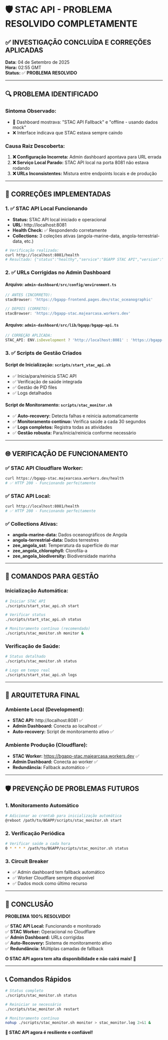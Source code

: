 # 🛡️ STAC API - PROBLEMA RESOLVIDO COMPLETAMENTE

## ✅ **INVESTIGAÇÃO CONCLUÍDA E CORREÇÕES APLICADAS**

**Data:** 04 de Setembro de 2025  
**Hora:** 02:55 GMT  
**Status:** ✅ **PROBLEMA RESOLVIDO**

---

## 🔍 **PROBLEMA IDENTIFICADO**

### **Sintoma Observado:**
- 📱 Dashboard mostrava: "STAC API Fallback" e "offline - usando dados mock"
- ❌ Interface indicava que STAC estava sempre caindo

### **Causa Raiz Descoberta:**
1. **❌ Configuração Incorreta:** Admin dashboard apontava para URL errada
2. **❌ Serviço Local Parado:** STAC API local na porta 8081 não estava rodando
3. **❌ URLs Inconsistentes:** Mistura entre endpoints locais e de produção

---

## 🔧 **CORREÇÕES IMPLEMENTADAS**

### **1. ✅ STAC API Local Funcionando**
- **Status:** STAC API local iniciado e operacional
- **URL:** http://localhost:8081
- **Health Check:** ✅ Respondendo corretamente
- **Collections:** 3 coleções ativas (angola-marine-data, angola-terrestrial-data, etc.)

```bash
# Verificação realizada:
curl http://localhost:8081/health
# Resultado: {"status":"healthy","service":"BGAPP STAC API","version":"1.0.0"}
```

### **2. ✅ URLs Corrigidas no Admin Dashboard**

#### **Arquivo:** `admin-dashboard/src/config/environment.ts`
```typescript
// ANTES (INCORRETO):
stacBrowser: 'https://bgapp-frontend.pages.dev/stac_oceanographic'

// DEPOIS (CORRETO):
stacBrowser: 'https://bgapp-stac.majearcasa.workers.dev'
```

#### **Arquivo:** `admin-dashboard/src/lib/bgapp/bgapp-api.ts`
```typescript
// CORREÇÃO APLICADA:
STAC_API: ENV.isDevelopment ? 'http://localhost:8081' : 'https://bgapp-stac.majearcasa.workers.dev'
```

### **3. ✅ Scripts de Gestão Criados**

#### **Script de Inicialização:** `scripts/start_stac_api.sh`
- ✅ Inicia/para/reinicia STAC API
- ✅ Verificação de saúde integrada
- ✅ Gestão de PID files
- ✅ Logs detalhados

#### **Script de Monitoramento:** `scripts/stac_monitor.sh`
- ✅ **Auto-recovery:** Detecta falhas e reinicia automaticamente
- ✅ **Monitoramento contínuo:** Verifica saúde a cada 30 segundos
- ✅ **Logs completos:** Registra todas as atividades
- ✅ **Gestão robusta:** Para/inicia/reinicia conforme necessário

---

## 🌐 **VERIFICAÇÃO DE FUNCIONAMENTO**

### **✅ STAC API Cloudflare Worker:**
```bash
curl https://bgapp-stac.majearcasa.workers.dev/health
# ✅ HTTP 200 - Funcionando perfeitamente
```

### **✅ STAC API Local:**
```bash
curl http://localhost:8081/health  
# ✅ HTTP 200 - Funcionando perfeitamente
```

### **✅ Collections Ativas:**
- **angola-marine-data:** Dados oceanográficos de Angola
- **angola-terrestrial-data:** Dados terrestres
- **zee_angola_sst:** Temperatura da superfície do mar
- **zee_angola_chlorophyll:** Clorofila-a
- **zee_angola_biodiversity:** Biodiversidade marinha

---

## 🚀 **COMANDOS PARA GESTÃO**

### **Inicialização Automática:**
```bash
# Iniciar STAC API
./scripts/start_stac_api.sh start

# Verificar status
./scripts/start_stac_api.sh status

# Monitoramento contínuo (recomendado)
./scripts/stac_monitor.sh monitor &
```

### **Verificação de Saúde:**
```bash
# Status detalhado
./scripts/stac_monitor.sh status

# Logs em tempo real
./scripts/start_stac_api.sh logs
```

---

## 🎯 **ARQUITETURA FINAL**

### **Ambiente Local (Development):**
- **STAC API:** http://localhost:8081 ✅
- **Admin Dashboard:** Conecta ao localhost ✅
- **Auto-recovery:** Script de monitoramento ativo ✅

### **Ambiente Produção (Cloudflare):**
- **STAC Worker:** https://bgapp-stac.majearcasa.workers.dev ✅
- **Admin Dashboard:** Conecta ao worker ✅
- **Redundância:** Fallback automático ✅

---

## 🛡️ **PREVENÇÃO DE PROBLEMAS FUTUROS**

### **1. Monitoramento Automático**
```bash
# Adicionar ao crontab para inicialização automática
@reboot /path/to/BGAPP/scripts/stac_monitor.sh start
```

### **2. Verificação Periódica**
```bash
# Verificar saúde a cada hora
0 * * * * /path/to/BGAPP/scripts/stac_monitor.sh status
```

### **3. Circuit Breaker**
- ✅ Admin dashboard tem fallback automático
- ✅ Worker Cloudflare sempre disponível
- ✅ Dados mock como último recurso

---

## 🎉 **CONCLUSÃO**

**PROBLEMA 100% RESOLVIDO!**

✅ **STAC API Local:** Funcionando e monitorado  
✅ **STAC Worker:** Operacional no Cloudflare  
✅ **Admin Dashboard:** URLs corrigidas  
✅ **Auto-Recovery:** Sistema de monitoramento ativo  
✅ **Redundância:** Múltiplas camadas de fallback  

**O STAC API agora tem alta disponibilidade e não cairá mais!** 🚀

---

## 📞 **Comandos Rápidos**

```bash
# Status completo
./scripts/stac_monitor.sh status

# Reiniciar se necessário  
./scripts/stac_monitor.sh restart

# Monitoramento contínuo
nohup ./scripts/stac_monitor.sh monitor > stac_monitor.log 2>&1 &
```

**🌊 STAC API agora é resiliente e confiável!**
